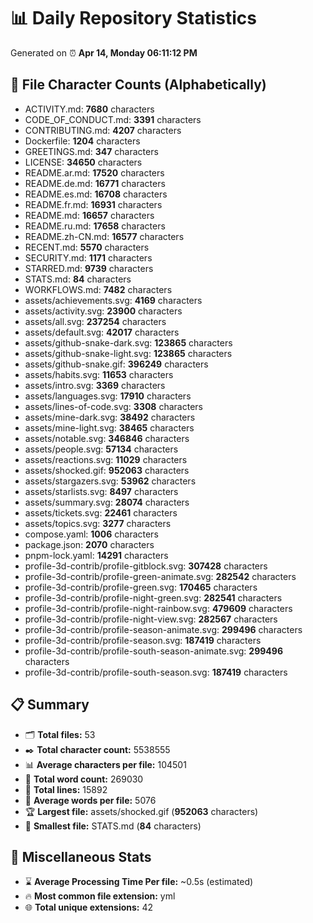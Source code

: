 # 📊 Daily Repository Statistics
Generated on ⏰ **Apr 14, Monday 06:11:12 PM**

## 📂 File Character Counts (Alphabetically)
- ACTIVITY.md: **7680** characters
- CODE_OF_CONDUCT.md: **3391** characters
- CONTRIBUTING.md: **4207** characters
- Dockerfile: **1204** characters
- GREETINGS.md: **347** characters
- LICENSE: **34650** characters
- README.ar.md: **17520** characters
- README.de.md: **16771** characters
- README.es.md: **16708** characters
- README.fr.md: **16931** characters
- README.md: **16657** characters
- README.ru.md: **17658** characters
- README.zh-CN.md: **16577** characters
- RECENT.md: **5570** characters
- SECURITY.md: **1171** characters
- STARRED.md: **9739** characters
- STATS.md: **84** characters
- WORKFLOWS.md: **7482** characters
- assets/achievements.svg: **4169** characters
- assets/activity.svg: **23900** characters
- assets/all.svg: **237254** characters
- assets/default.svg: **42017** characters
- assets/github-snake-dark.svg: **123865** characters
- assets/github-snake-light.svg: **123865** characters
- assets/github-snake.gif: **396249** characters
- assets/habits.svg: **11653** characters
- assets/intro.svg: **3369** characters
- assets/languages.svg: **17910** characters
- assets/lines-of-code.svg: **3308** characters
- assets/mine-dark.svg: **38492** characters
- assets/mine-light.svg: **38465** characters
- assets/notable.svg: **346846** characters
- assets/people.svg: **57134** characters
- assets/reactions.svg: **11029** characters
- assets/shocked.gif: **952063** characters
- assets/stargazers.svg: **53962** characters
- assets/starlists.svg: **8497** characters
- assets/summary.svg: **28074** characters
- assets/tickets.svg: **22461** characters
- assets/topics.svg: **3277** characters
- compose.yaml: **1006** characters
- package.json: **2070** characters
- pnpm-lock.yaml: **14291** characters
- profile-3d-contrib/profile-gitblock.svg: **307428** characters
- profile-3d-contrib/profile-green-animate.svg: **282542** characters
- profile-3d-contrib/profile-green.svg: **170465** characters
- profile-3d-contrib/profile-night-green.svg: **282541** characters
- profile-3d-contrib/profile-night-rainbow.svg: **479609** characters
- profile-3d-contrib/profile-night-view.svg: **282567** characters
- profile-3d-contrib/profile-season-animate.svg: **299496** characters
- profile-3d-contrib/profile-season.svg: **187419** characters
- profile-3d-contrib/profile-south-season-animate.svg: **299496** characters
- profile-3d-contrib/profile-south-season.svg: **187419** characters

## 📋 Summary
- 🗂️ **Total files:** 53
- ✒️ **Total character count:** 5538555
- 📊 **Average characters per file:** 104501
- 📝 **Total word count:** 269030
- 🧾 **Total lines:** 15892
- 📐 **Average words per file:** 5076
- 🏆 **Largest file:** assets/shocked.gif (**952063** characters)
- 🥉 **Smallest file:** STATS.md (**84** characters)

## 🌟 Miscellaneous Stats
- ⌛ **Average Processing Time Per file:** ~0.5s (estimated)
- 🔥 **Most common file extension:** yml
- 🌐 **Total unique extensions:** 42
